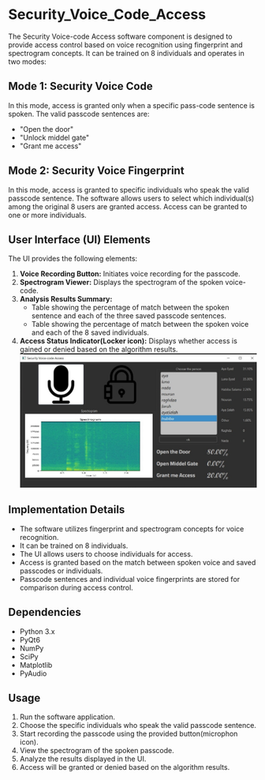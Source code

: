 # Security_Voice_Code_Access

The Security Voice-code Access software component is designed to provide access control based on voice recognition using fingerprint and spectrogram concepts. It can be trained on 8 individuals and operates in two modes:

## Mode 1: Security Voice Code

In this mode, access is granted only when a specific pass-code sentence is spoken. The valid passcode sentences are:
- "Open the door"
- "Unlock middel gate"
- "Grant me access"

## Mode 2: Security Voice Fingerprint

In this mode, access is granted to specific individuals who speak the valid passcode sentence. The software allows users to select which individual(s) among the original 8 users are granted access. Access can be granted to one or more individuals.

## User Interface (UI) Elements

The UI provides the following elements:

1. **Voice Recording Button:** Initiates voice recording for the passcode.
2. **Spectrogram Viewer:** Displays the spectrogram of the spoken voice-code.
3. **Analysis Results Summary:**
   - Table showing the percentage of match between the spoken sentence and each of the three saved passcode sentences.
   - Table showing the percentage of match between the spoken voice and each of the 8 saved individuals.
4. **Access Status Indicator(Locker icon):** Displays whether access is gained or denied based on the algorithm results.
![Project View ](img.jpeg "")
## Implementation Details

- The software utilizes fingerprint and spectrogram concepts for voice recognition.
- It can be trained on 8 individuals.
- The UI allows users to choose individuals for access.
- Access is granted based on the match between spoken voice and saved passcodes or individuals.
- Passcode sentences and individual voice fingerprints are stored for comparison during access control.

## Dependencies

- Python 3.x
- PyQt6
- NumPy
- SciPy
- Matplotlib
- PyAudio

## Usage

1. Run the software application.
2. Choose the specific individuals who speak the valid passcode sentence.
3. Start recording the passcode using the provided button(microphon icon).
4. View the spectrogram of the spoken passcode.
5. Analyze the results displayed in the UI.
6. Access will be granted or denied based on the algorithm results.

